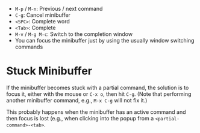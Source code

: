 - `M-p` / `M-n`: Previous / next command
- `C-g`: Cancel minibuffer
- `<SPC>`: Complete word
- `<Tab>`: Complete
- `M-v` / `M-g M-c`: Switch to the completion window
- You can focus the minibuffer just by using the usually window switching commands

# Stuck Minibuffer

If the minibuffer becomes stuck with a partial command, the solution is to focus it, either with the mouse or `C-x o`, then hit `C-g`. (Note that performing another minibuffer command, e.g., `M-x C-g` will not fix it.)

This probably happens when the minibuffer has an active command and then focus is lost (e.g., when clicking into the popup from a `<partial-command>-<tab>`.
